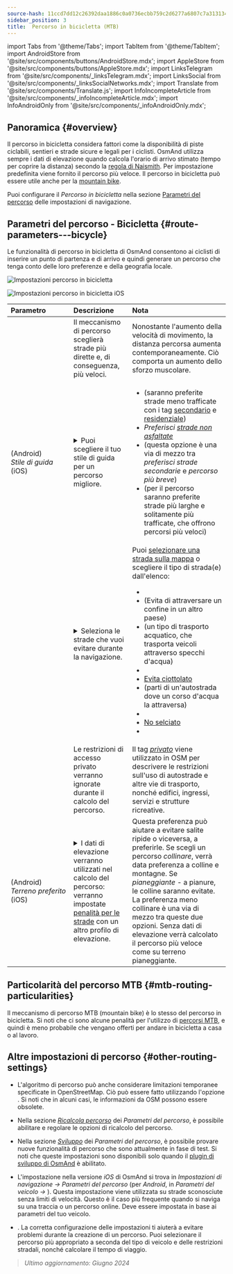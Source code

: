 ```yaml
---
source-hash: 11ccd7dd12c26392daa1886c0a0736ecbb759c2d6277a6807c7a313134cd6080
sidebar_position: 3
title:  Percorso in bicicletta (MTB)
---
```

import Tabs from '@theme/Tabs';
import TabItem from '@theme/TabItem';
import AndroidStore from '@site/src/components/buttons/AndroidStore.mdx';
import AppleStore from '@site/src/components/buttons/AppleStore.mdx';
import LinksTelegram from '@site/src/components/_linksTelegram.mdx';
import LinksSocial from '@site/src/components/_linksSocialNetworks.mdx';
import Translate from '@site/src/components/Translate.js';
import InfoIncompleteArticle from '@site/src/components/_infoIncompleteArticle.mdx';
import InfoAndroidOnly from '@site/src/components/_infoAndroidOnly.mdx';



## Panoramica {#overview}

Il percorso in bicicletta considera fattori come la disponibilità di piste ciclabili, sentieri e strade sicure e legali per i ciclisti. OsmAnd utilizza sempre i dati di elevazione quando calcola l'orario di arrivo stimato (tempo per coprire la distanza) secondo la [regola di Naismith](https://en.wikipedia.org/wiki/Naismith%27s_rule#Scarf's_equivalence_between_distance_and_climb). Per impostazione predefinita viene fornito il percorso più veloce.
Il percorso in bicicletta può essere utile anche per la [mountain bike](#mtb-routing-particularities).

Puoi configurare il *Percorso in bicicletta* nella sezione [Parametri del percorso](../guidance/navigation-settings#route-parameters) delle impostazioni di navigazione.


## Parametri del percorso - Bicicletta {#route-parameters---bicycle}

Le funzionalità di percorso in bicicletta di OsmAnd consentono ai ciclisti di inserire un punto di partenza e di arrivo e quindi generare un percorso che tenga conto delle loro preferenze e della geografia locale.

<Tabs groupId="operating-systems" queryString="operating-systems">

<TabItem value="android" label="Android">

![Impostazioni percorso in bicicletta](@site/static/img/navigation/routing/cycling_routing_andr.png)

</TabItem>

<TabItem value="ios" label="iOS">

![Impostazioni percorso in bicicletta iOS](@site/static/img/navigation/routing/cycling_routing_ios.png)

</TabItem>

</Tabs>

| Parametro | Descrizione | Nota |
|:------------|:---------------|:---------------|
|*<Translate android="true" ids="fast_route_mode"/>* | Il meccanismo di percorso sceglierà strade più dirette e, di conseguenza, più veloci. | Nonostante l'aumento della velocità di movimento, la distanza percorsa aumenta contemporaneamente. Ciò comporta un aumento dello sforzo muscolare. |
| *<Translate android="true" ids="routing_attr_driving_style_name"/>* (Android) *Stile&nbsp;di&nbsp;guida* (iOS) | <details><summary> Puoi scegliere il tuo stile di guida per un percorso migliore. </summary> ![Stile di guida in bicicletta Android](@site/static/img/navigation/routing/style_cycling_andr.png) </details> | <ul><li> *<Translate android="true" ids="routing_attr_driving_style_safety_name"/>* (saranno preferite strade meno trafficate con i tag [secondario](https://wiki.openstreetmap.org/wiki/Tag:highway%3Dsecondary) e [residenziale](https://wiki.openstreetmap.org/wiki/Tag:highway%3Dresidential)) </li><li> *Preferisci [strade non asfaltate](https://wiki.openstreetmap.org/wiki/Key:surface#Unpaved)* </li><li> *<Translate android="true" ids="routing_attr_driving_style_balance_name"/>* (questa opzione è una via di mezzo tra *preferisci strade secondarie* e *percorso più breve*) </li><li> *<Translate android="true" ids="routing_attr_driving_style_speed_name"/>* (per il percorso saranno preferite strade più larghe e solitamente più trafficate, che offrono percorsi più veloci) </li></ul> |
| *<Translate android="true" ids="impassable_road"/>* | <details><summary> Seleziona le strade che vuoi evitare durante la navigazione. </summary>![Evita strade Android](@site/static/img/navigation/routing/avoid_cycling_andr.png) </details> | Puoi [selezionare una strada sulla mappa](../../map/map-context-menu/#avoid-road) o scegliere il tipo di strada(e) dall'elenco: <ul><li>[<Translate android="true" ids="routing_attr_avoid_unpaved_name"/>](https://wiki.openstreetmap.org/wiki/Key:surface)</li><li>[<Translate android="true" ids="routing_attr_avoid_borders_name"/>](https://wiki.openstreetmap.org/wiki/Tag:barrier%3Dborder_control) (Evita di attraversare un confine in un altro paese)</li><li>[<Translate android="true" ids="routing_attr_avoid_ferries_name"/>](https://wiki.openstreetmap.org/wiki/Ferries) (un tipo di trasporto acquatico, che trasporta veicoli attraverso specchi d'acqua)</li><li>[<Translate android="true" ids="routing_attr_avoid_stairs_name"/>](https://wiki.openstreetmap.org/wiki/Tag:highway%3Dsteps)</li><li>[Evita ciottolato](https://wiki.openstreetmap.org/wiki/Tag:surface%3Dcobblestone)</li><li> [<Translate android="true" ids="routing_attr_avoid_fords_name"/>](https://wiki.openstreetmap.org/wiki/Tag:ford%3Dyes) (parti di un'autostrada dove un corso d'acqua la attraversa) </li><li> [<Translate android="true" ids="routing_attr_avoid_tunnels_name"/>](https://wiki.openstreetmap.org/wiki/Key:tunnel) </li><li> [No selciato](https://wiki.openstreetmap.org/wiki/Tag:surface%3Dsett)</li><li> [<Translate android="true" ids="routing_attr_avoid_footways_name"/>](https://wiki.openstreetmap.org/wiki/Tag:highway%3Dfootway) </li></ul>|
| *<Translate android="true" ids="routing_attr_allow_private_name"/>* | Le restrizioni di accesso privato verranno ignorate durante il calcolo del percorso. | Il tag *[privato](https://wiki.openstreetmap.org/wiki/Key:access)* viene utilizzato in OSM per descrivere le restrizioni sull'uso di autostrade e altre vie di trasporto, nonché edifici, ingressi, servizi e strutture ricreative. |
|*<Translate android="true" ids="routing_attr_height_obstacles_name"/>* (Android) *Terreno&nbsp;preferito* (iOS) | <details><summary> I dati di elevazione verranno utilizzati nel calcolo del percorso: verranno impostate [penalità per le strade](../../../technical/osmand-file-formats/osmand-routing-xml.md#penalties-of-elevation-data) con un altro profilo di elevazione. </summary> ![Usa dati di elevazione Android](@site/static/img/navigation/routing/pedestrian_elevation_andr.png) </details> | Questa preferenza può aiutare a evitare salite ripide o viceversa, a preferirle. Se scegli un percorso *collinare*, verrà data preferenza a colline e montagne. Se *pianeggiante* - a pianure, le colline saranno evitate. La preferenza meno collinare è una via di mezzo tra queste due opzioni. Senza dati di elevazione verrà calcolato il percorso più veloce come su terreno pianeggiante. |


## Particolarità del percorso MTB {#mtb-routing-particularities}

Il meccanismo di percorso MTB (mountain bike) è lo stesso del percorso in bicicletta. Si noti che ci sono alcune penalità per l'utilizzo di [percorsi MTB](../../map/vector-maps.md#routes), e quindi è meno probabile che vengano offerti per andare in bicicletta a casa o al lavoro.


## Altre impostazioni di percorso {#other-routing-settings}

- L'algoritmo di percorso può anche considerare limitazioni temporanee specificate in OpenStreetMap. Ciò può essere fatto utilizzando l'opzione *[<Translate android="true" ids="temporary_conditional_routing"/>](../routing/osmand-routing.md#consider-temporary-limitations)*. Si noti che in alcuni casi, le informazioni da OSM possono essere obsolete.

- Nella sezione [*Ricalcola percorso*](../../navigation/guidance/navigation-settings.md#recalculate-route) dei *Parametri del percorso*, è possibile abilitare e regolare le opzioni di ricalcolo del percorso.

- Nella sezione [*Sviluppo*](../guidance/navigation-settings.md#development-settings) dei *Parametri del percorso*, è possibile provare nuove funzionalità di percorso che sono attualmente in fase di test. Si noti che queste impostazioni sono disponibili solo quando il [plugin di sviluppo di OsmAnd](../../plugins/development.md) è abilitato.

- L'impostazione *[<Translate ios="true" ids="road_speeds"/>](../guidance/navigation-settings.md#road-speeds)* nella versione *iOS* di OsmAnd si trova in *Impostazioni di navigazione → Parametri del percorso* (per *Android*, in *Parametri del veicolo → [<Translate android="true" ids="default_speed_setting_title"/>](../guidance/navigation-settings.md#default-speed--road-speeds)*). Questa impostazione viene utilizzata su strade sconosciute senza limiti di velocità. Questo è il caso più frequente quando si naviga su una traccia o un percorso online. Deve essere impostata in base ai parametri del tuo veicolo.

- *[<Translate ios="true" ids="vehicle_parameters"/>](../guidance/navigation-settings.md#vehicle-parameters)*. La corretta configurazione delle impostazioni ti aiuterà a evitare problemi durante la creazione di un percorso. Puoi selezionare il percorso più appropriato a seconda del tipo di veicolo e delle restrizioni stradali, nonché calcolare il tempo di viaggio.

> *Ultimo aggiornamento: Giugno 2024*